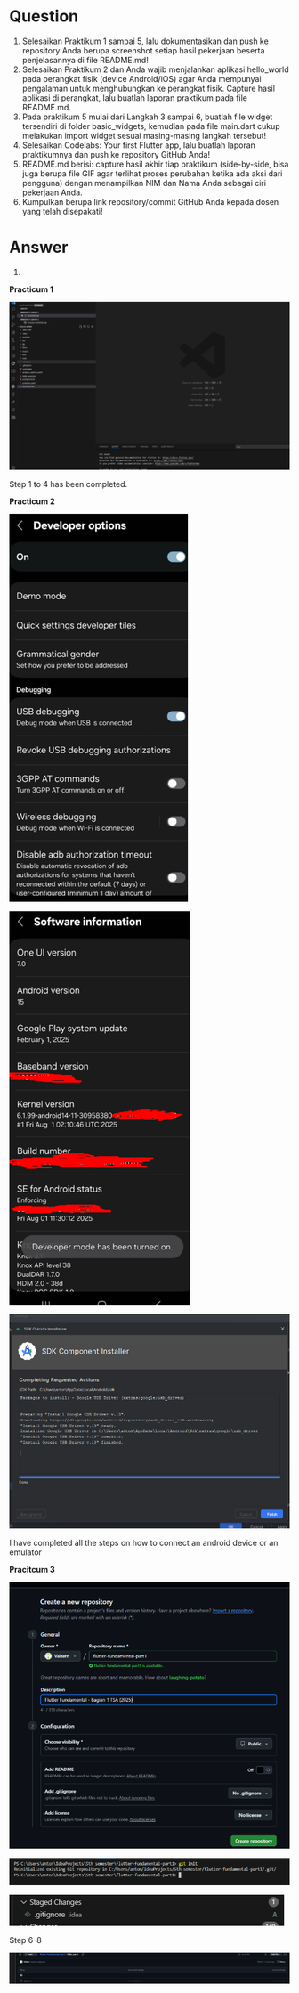 # Question

1. Selesaikan Praktikum 1 sampai 5, lalu dokumentasikan dan push ke repository Anda berupa screenshot setiap hasil pekerjaan beserta penjelasannya di file README.md!
2. Selesaikan Praktikum 2 dan Anda wajib menjalankan aplikasi hello_world pada perangkat fisik (device Android/iOS) agar Anda mempunyai pengalaman untuk menghubungkan ke perangkat fisik. Capture hasil aplikasi di perangkat, lalu buatlah laporan praktikum pada file README.md.
3. Pada praktikum 5 mulai dari Langkah 3 sampai 6, buatlah file widget tersendiri di folder basic_widgets, kemudian pada file main.dart cukup melakukan import widget sesuai masing-masing langkah tersebut!
4. Selesaikan Codelabs: Your first Flutter app, lalu buatlah laporan praktikumnya dan push ke repository GitHub Anda!
5. README.md berisi: capture hasil akhir tiap praktikum (side-by-side, bisa juga berupa file GIF agar terlihat proses perubahan ketika ada aksi dari pengguna) dengan menampilkan NIM dan Nama Anda sebagai ciri pekerjaan Anda.
6. Kumpulkan berupa link repository/commit GitHub Anda kepada dosen yang telah disepakati!


# Answer

1. 
**Practicum 1**

![alt text](/hello_word/image.png)

Step 1 to 4 has been completed.

**Practicum 2**

![alt text](/hello_word/image-1.png)

![alt text](/hello_word/image-2.png)

![alt text](/hello_word/image-3.png)

I have completed all the steps on how to connect an android device or an emulator

**Pracitcum 3**

![alt text](/hello_word/image-4.png)

![alt text](/hello_word/image-5.png)

![alt text](/hello_word/image-6.png)

Step 6-8

![alt text](/hello_word/image-7.png)


